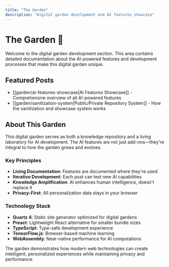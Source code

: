 ```yaml
---
title: "The Garden"
description: "Digital garden development and AI features showcase"
---
```


<!-- Quartz Graph Connectivity Links - Multiple Methods for Maximum Compatibility -->

<!-- Method 1: Comment-based wikilinks -->
<!-- [[art/My Art]] -->
<!-- [[art/Ritual - Essential Grimoire]] -->
<!-- [[art/index]] -->
<!-- [[blog/ai-features-showcase]] -->
<!-- [[blog/claude-autopilot-24-7-automated-development]] -->
<!-- [[blog/clinical-note-templates-digital-implementation]] -->
<!-- [[blog/nvidia-computer-vision-projects]] -->
<!-- [[blog/privacy-focused-analytics-implementation]] -->
<!-- [[demos/ai-interactive-demos]] -->
<!-- [[demos/medical-citations-test]] -->
<!-- [[docs/ai-features-documentation]] -->
<!-- [[drafts/MediSight-Clinical-Intelligence-Platform]] -->
<!-- [[drafts/WatchGuard-Waiting-Room-Intelligence]] -->
<!-- [[garden/ai-features-showcase]] -->
<!-- [[garden/sanitization-system]] -->
<!-- [[index]] -->
<!-- [[projects/Build Birmingham]] -->
<!-- [[projects/index]] -->
<!-- [[research/PhD]] -->
<!-- [[research/Publications]] -->
<!-- [[research/ScribeAI-Clinical-Documentation]] -->
<!-- [[research/index]] -->
<!-- [[tools/AI Semantic Links]] -->
<!-- [[tools/index]] -->

<!-- Method 2: Screen reader accessible but visually hidden -->
<div aria-hidden="true" style="position: absolute; left: -10000px; width: 1px; height: 1px; overflow: hidden;">
[[art/My Art]] [[art/Ritual - Essential Grimoire]] [[art/index]] [[blog/ai-features-showcase]] [[blog/claude-autopilot-24-7-automated-development]] [[blog/clinical-note-templates-digital-implementation]] [[blog/nvidia-computer-vision-projects]] [[blog/privacy-focused-analytics-implementation]] [[demos/ai-interactive-demos]] [[demos/medical-citations-test]] [[docs/ai-features-documentation]] [[drafts/MediSight-Clinical-Intelligence-Platform]] [[drafts/WatchGuard-Waiting-Room-Intelligence]] [[garden/ai-features-showcase]] [[garden/sanitization-system]] [[index]] [[projects/Build Birmingham]] [[projects/index]] [[research/PhD]] [[research/Publications]] [[research/ScribeAI-Clinical-Documentation]] [[research/index]] [[tools/AI Semantic Links]] [[tools/index]]
</div>

<!-- Method 3: Zero-width inline links -->
<span style="display: none; visibility: hidden; position: absolute; left: -9999px;">
[[art/My Art]]​[[art/Ritual - Essential Grimoire]]​[[art/index]]​[[blog/ai-features-showcase]]​[[blog/claude-autopilot-24-7-automated-development]]​[[blog/clinical-note-templates-digital-implementation]]​[[blog/nvidia-computer-vision-projects]]​[[blog/privacy-focused-analytics-implementation]]​[[demos/ai-interactive-demos]]​[[demos/medical-citations-test]]​[[docs/ai-features-documentation]]​[[drafts/MediSight-Clinical-Intelligence-Platform]]​[[drafts/WatchGuard-Waiting-Room-Intelligence]]​[[garden/ai-features-showcase]]​[[garden/sanitization-system]]​[[index]]​[[projects/Build Birmingham]]​[[projects/index]]​[[research/PhD]]​[[research/Publications]]​[[research/ScribeAI-Clinical-Documentation]]​[[research/index]]​[[tools/AI Semantic Links]]​[[tools/index]]
</span>

<!-- End Quartz Graph Connectivity -->

# The Garden 🌿

Welcome to the digital garden development section. This area contains detailed documentation about the AI-powered features and development processes that make this digital garden unique.

## Featured Posts

- [[garden/ai-features-showcase|AI Features Showcase]] - Comprehensive overview of all AI-powered features
- [[garden/sanitization-system|Public/Private Repository System]] - How the sanitization and showcase system works

## About This Garden

This digital garden serves as both a knowledge repository and a living laboratory for AI development. The AI features are not just add-ons—they're integral to how the garden grows and evolves.

### Key Principles

- **Living Documentation**: Features are documented where they're used
- **Iterative Development**: Each post can test new AI capabilities  
- **Knowledge Amplification**: AI enhances human intelligence, doesn't replace it
- **Privacy-First**: All personalization data stays in your browser

### Technology Stack

- **Quartz 4**: Static site generator optimized for digital gardens
- **Preact**: Lightweight React alternative for smaller bundle sizes
- **TypeScript**: Type-safe development experience
- **TensorFlow.js**: Browser-based machine learning
- **WebAssembly**: Near-native performance for AI computations

The garden demonstrates how modern web technologies can create intelligent, personalized experiences while maintaining privacy and performance.